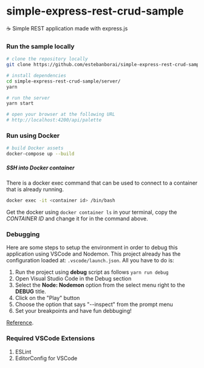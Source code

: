 # simple-express-rest-crud-sample
☕ Simple REST application made with express.js

### Run the sample locally
```bash
# clone the repository locally
git clone https://github.com/estebanborai/simple-express-rest-crud-sample.git

# install dependencies
cd simple-express-rest-crud-sample/server/
yarn

# run the server
yarn start

# open your browser at the following URL
# http://localhost:4200/api/palette
```

### Run using Docker
```bash
# build Docker assets
docker-compose up --build
```

##### SSH into Docker container
There is a docker exec command that can be used to connect to a container that is already running.

```bash
docker exec -it <container id> /bin/bash
```

Get the docker <container id> using `docker container ls` in your terminal, copy the *CONTAINER ID* and change it for *<container id>* in the command above.

### Debugging
Here are some steps to setup the environment in order to debug this application using VSCode and Nodemon.
This project already has the configuration loaded at: `.vscode/launch.json`.
All you have to do is:

1. Run the project using **debug** script as follows `yarn run debug`
2. Open Visual Studio Code in the Debug section
3. Select the **Node: Nodemon** option from the select menu right to the **DEBUG** title.
4. Click on the "Play" button
5. Choose the option that says "--inspect" from the prompt menu
6. Set your breakpoints and have fun debbuging!

[Reference](https://github.com/Microsoft/vscode-recipes/tree/master/nodemon).


### Required VSCode Extensions
1. ESLint
2. EditorConfig for VSCode
